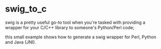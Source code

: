 # swig_to_c

swig is a pretty useful go-to tool when you're tasked with providing a wrapper for your C/C++ library to someone's Python/Perl code;

this small example shows how to generate a swig wrapper for Perl, Python and Java (JNI). 

